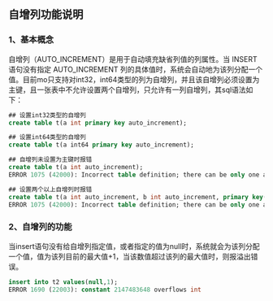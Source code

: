 ## 自增列功能说明

### 1、基本概念
自增列（AUTO_INCREMENT）是用于自动填充缺省列值的列属性。当 INSERT 语句没有指定 AUTO_INCREMENT 列的具体值时，系统会自动地为该列分配一个值。目前mo只支持对int32，int64类型的列为自增列，并且该自增列必须设置为主键，且一张表中不允许设置两个自增列，只允许有一列自增列，其sql语法如下：
```sql
## 设置int32类型的自增列
create table t(a int primary key auto_increment);

## 设置int64类型的自增列
create table t(a int64 primary key auto_increment);

## 自增列未设置为主键时报错
create table t(a int auto_increment);
ERROR 1075 (42000): Incorrect table definition; there can be only one auto column and it must be defined as a key

## 设置两个以上自增列时报错
create table t(a int auto_increment, b int auto_increment, primary key(a, b));
ERROR 1075 (42000): Incorrect table definition; there can be only one auto column and it must be defined as a key
```

### 2、自增列的功能
当insert语句没有给自增列指定值，或者指定的值为null时，系统就会为该列分配一个值，值为该列目前的最大值+1，当该数值超过该列的最大值时，则报溢出错误。
```sql
insert into t2 values(null,1);
ERROR 1690 (22003): constant 2147483648 overflows int
```
